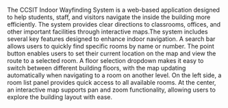 The CCSIT Indoor Wayfinding System is a web-based application designed to help students, staff, and visitors navigate the inside the building more efficiently.
The system provides clear directions to classrooms, offices, and other important facilities through interactive maps.The system includes several key features designed to enhance indoor navigation. A search bar allows users to quickly find specific rooms by name or number. The point button enables users to set their current location on the map and view the route to a selected room. A floor selection dropdown makes it easy to switch between different building floors, with the map updating automatically when navigating to a room on another level. On the left side, a room list panel provides quick access to all available rooms. At the center, an interactive map supports pan and zoom functionality, allowing users to explore the building layout with ease.
